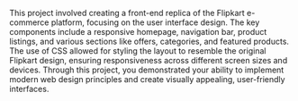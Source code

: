 This project involved creating a front-end replica of the Flipkart e-commerce platform, focusing on the user interface design. The key components include a responsive homepage, navigation bar, product listings, and various sections like offers, categories, and featured products. The use of CSS allowed for styling the layout to resemble the original Flipkart design, ensuring responsiveness across different screen sizes and devices. Through this project, you demonstrated your ability to implement modern web design principles and create visually appealing, user-friendly interfaces.
